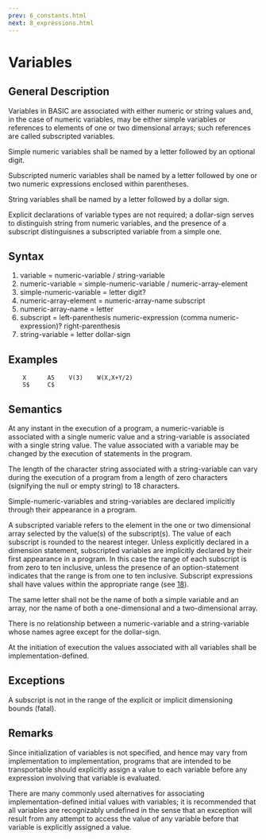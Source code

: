 ```yaml
---
prev: 6_constants.html
next: 8_expressions.html
---
```


# Variables

## General Description

Variables in BASIC are associated with either numeric or string values and, in the case of numeric variables, may be
either simple variables or references to elements of one or two dimensional arrays; such references are called
subscripted variables.

Simple numeric variables shall be named by a letter followed by an optional digit.

Subscripted numeric variables shall be named by a letter followed by one or two numeric expressions enclosed within
parentheses. 

String variables shall be named by a letter followed by a dollar sign. 

Explicit declarations of variable types are not required; a dollar-sign serves to distinguish string from numeric
variables, and the presence of a subscript distinguisnes a subscripted variable from a simple one.

## Syntax 

1. variable = numeric-variable / string-variable 
2. numeric-variable = simple-numeric-variable / numeric-array-element 
3. simple-numeric-variable = letter digit? 
4. numeric-array-element = numeric-array-name subscript
5. numeric-array-name = letter
6. subscript = left-parenthesis numeric-expression (comma numeric-expression)? right-parenthesis 
7. string-variable = letter dollar-sign 

## Examples

```BASIC
    X      A5    V(3)    W(X,X+Y/2)
    S$     C$
```

## Semantics

At any instant in the execution of a program, a numeric-variable is associated with a single numeric value and a 
string-variable is associated with a single string value. The value associated with a variable may be changed by the
execution of statements in the program. 

The length of the character string associated with a string-variable can vary during the execution of a program from a
length of zero characters (signifying the null or empty string) to 18 characters. 

Simple-numeric-variables and string-variables are declared implicitly through their appearance in a program. 

A subscripted variable refers to the element in the one or two dimensional array selected by the value(s) of the
subscript(s). The value of each subscript is rounded to the nearest integer. Unless explicitly declared in a dimension
statement, subscripted variables are implicitly declared by their first appearance in a program. In this case the range
of each subscript is from zero to ten inclusive, unless the presence of an option-statement indicates that the range is
from one to ten inclusive. Subscript expressions shall have values within the appropriate range (see [18](18_array_declarations.md)).

The same letter shall not be the name of both a simple variable and an array, nor the name of both a one-dimensional and
a two-dimensional array. 

There is no relationship between a numeric-variable and a string-variable whose names agree except for the dollar-sign. 

At the initiation of execution the values associated with all variables shall be implementation-defined. 

## Exceptions 

A subscript is not in the range of the explicit or implicit dimensioning bounds (fatal). 

## Remarks 

Since initialization of variables is not specified, and hence may vary from implementation to implementation, programs
that are intended to be transportable should explicitly assign a value to each variable before any expression involving
that variable is evaluated. 

There are many commonly used alternatives for associating implementation-defined initial values with variables; it is
recommended that all variables are recognizably undefined in the sense that an exception will result from any attempt to
access the value of any variable before that variable is explicitly assigned a value.
